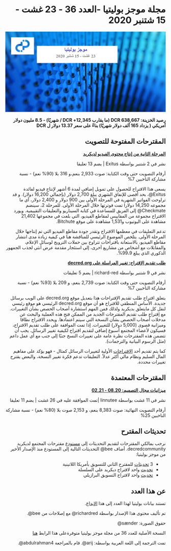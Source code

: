 <div dir="rtl">

# مجلة موجز بوليتيا -العدد 36 - 23 غشت - 15 شتنبر 2020

![Image credit: @sænder](../img/036-title.png)

**رصيد الخزينة: 638,667 DCR (ما يقارب 12,345+ DCR / شهريًا) - 8.5 مليون دولار أمريكي ( يزداد 165 ألف دولار شهريًا) بناءً على سعر 13.37 دولار ل DCR**

## المقترحات المفتوحة للتصويت

**[المرحلة الثانية من إنتاج محتوى الفيديو لديكريد](https://proposals.decred.org/proposals/1e55a41)**

نشر في 2 شتنبر بواسطة Exitus | يضم 13 تعليقا

أرقام التصويت حتى وقت الكتابة: صوت 2,933 بنعم،و 316 بلا (90% نعم) - نسبة مشاركة الناخبين 7%

يسعى هذا الاقتراح للحصول على تمويل إضافي لمدة 6 أشهر لإنتاج فيديو لفائدة Exitus@، بحد أقصى للإنفاق الشهري يبلغ 2,700 دولار (بإجمالي 16,200 دولار). و قد تراوحت الفواتير الشهرية في المرحلة الأولى بين 900 دولار و 2,400 دولار، أي ما مجموعه 14,250 دولارا تمت فوترتها خلال المرحلة الأولى. للمرحلة 2، سينضم Checkmate@ إلى الفريق للمساعدة في كتابة السيناريو والتعليقات التقييمية. ويورد الاقتراح مجموعة من المقاييس لمقاطع الفيديو، التي بلغت في مجموعها 21,402 مشاهدة على اليوتيوب و1,531 مشاهدة على موقع Bitchute.

تدعم التعليقات في معظمها الاقتراح وتقدر جودة مقاطع الفيديو التي تم إنتاجها خلال المرحلة الأولى. يتلخص الموضوع الرئيسي للمناقشة هنا في كيفية زيادة مدى انتشار مقاطع الفيديو،  بالاستعانة باقتراحات تتراوح بين حملات الترويج لوسائل الإعلام، والمقابلات مع أشخاص من مشاريع أخرى، إلى استئجار مقدمة عرض أنثى لجذب الجمهور الذكوري الذي يبلغ 99،9%.

**[طلب تقديم الإقتراح: تغيير المراسلة على decred.org](https://proposals.decred.org/proposals/91becea)**

نشر في 9 شتنبر بواسطة richard-red | يضم 5 تعليقات

أرقام التصويت حتى وقت الكتابة: صوت 2,739 بنعم، و 209 بلا (93% نعم) - نسبة مشاركة الناخبين 7%

يتعلق اقتراح طلب تقديم الإقتراحات هذا بتعديل موقع decred.org على الويب برسائل جديدة. الأساس المنطقي للاقتراح هو أن موقع decred.org الرئيسي هو موقع رئيسي لنقل كل مايتعلق بديكريد ولذلك فمن المهم استشارة أصحاب الحصص بشأن التغييرات. مع إقتراح طلب تقديم المقترحات الجديد من الممكن فتح هذه العملية والبحث عن مدخلات أصحاب الحصص بشأن النسخة التي سيتم اعتمادها. ويحدد الاقتراح نطاقا وميزانية قصوى (5,000 دولار) للتغييرات. إذا تمت الموافقة على طلب تقديم الاقتراح، فسيكون لأعضاء المجتمع أسبوع إضافي لتقديم اقتراح لكيفية تغيير الرسائل. يجب أن تتضمن هذه المقترحات نظرة عامة على تغييرات النسخ جنبًا إلى جنب مع أي عمل داعم (مثل الرسوم البيانية والترجمات).

كما يتم تقديم أحد [الاقتراحات](https://gist.github.com/RichardRed0x/22c584e7fd9413c1a3f3284069998892) الأولية لتغييرات الرسائل كمثال - فهو يؤكد على مفاهيم المال السليم ونظام مالي أكثر عدلاً. التعليقات تدعم فكرة تغيير النسخة، والبعض يقترح تغييرات محددة.

## المقترحات المعتمدة

**[ميزانيات مجال التصميم: 08.20 - 02.21](https://proposals.decred.org/proposals/1dc1571)**

نشر في 11 غشت بواسطة linnutee |تمت الموافقة عليه في 26 غشت | يضم 11 تعليقا

أرقام التصويت النهائية: صوت 8,383 بنعم، و 2,153 صوت بلا (80% نعم) - نسبة مشاركة الناخبين 25%

## تحديثات المقترح

نرحب بمالكي المقترحات لتقديم التحديثات إلى [مستودع](https://github.com/decredcommunity/proposals/tree/master/proposals) مقترحات المجتمع لديكريد decredcommunity. أضاف bee@ التحديثات التالية إلى المستودع منذ الإصدار الأخير من موجز بوليتيا:

* 3 [تحديثات](https://github.com/decredcommunity/proposals/tree/master/proposals/3c02b67/updates) للمقترح الثاني للتسويق بأمريكا اللاتينية
* [تحديث](https://github.com/decredcommunity/proposals/blob/master/proposals/0230918/updates/20200823.md) واحد لاقتراح ديكريد على السلسلة
* [تحديث](https://github.com/decredcommunity/proposals/blob/master/proposals/bc20f98/updates/20200830.md) واحد لاقتراح التسويق البرازيلي

## عن هذا العدد

تستند بيانات بوليتيا لهذا العدد إلى هذا [الإيداع](https://github.com/decred-proposals/mainnet/commit/0918000c192c9e3c2d16ef27b3ad76f1d825f6fd).

تم تأليف محتوى هذا الإصدار بواسطة richardred@ مع إصلاحات من bee@.

حقوق الصورة: sænder@

النسخة الأصلية للعدد 36 من مجلة موجز بوليتيا متوفرةعلى هذا الرابط [هنا](https://www.blockcommons.red/politeia-digest/issue036/)

تمت الترجمة إلى اللغة العربية بواسطة: arij@. قام بالمراجعة abdulrahman4@.

</div>
